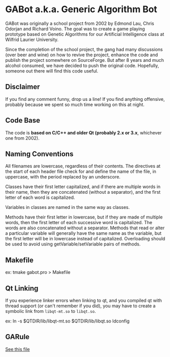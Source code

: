 GABot a.k.a. Generic Algorithm Bot
==================================

GABot was originally a school project from 2002 by Edmond Lau, Chris 
Odorjan and Richard Voino.  The goal was to create a game playing prototype 
based on Genetic Algorithms for our Artificial Intelligence class at 
Wilfrid Laurier University.

Since the completion of the school project, the gang had many discussions
(over beer and wine) on how to revive the project, enhance the code and 
publish the project somewhere on SourceForge.  But after 8 years and much
alcohol consumed, we have decided to push the original code.  Hopefully,
someone out there will find this code useful.

Disclaimer
----------

If you find any comment funny, drop us a line!  If you find anything
offensive, probably because we spent so much time working on this at night.

Code Base
---------

The code is **based on C/C++ and older Qt (probably 2.x or 3.x**, whichever one
from 2002).

Naming Conventions
------------------

All filenames are lowercase, regardless of their contents. The directives at
the start of each header file check for and define the name of the file, in
uppercase, with the period replaced by an underscore.

Classes have their first letter capitalized, and if there are multiple words
in their name, then they are concatenated (without a separator), and the
first letter of each word is capitalized.

Variables in classes are named in the same way as classes.

Methods have their first letter in lowercase, but if they are made of
multiple words, then the first letter of each successive word is
capitalized. The words are also concatenated without a separator. Methods
that read or alter a particular variable will generally have the same name
as the variable, but the first letter will be in lowercase instead of
capitalized. Overloading should be used to avoid using
getVariable/setVariable pairs of methods.

Makefile
--------

ex:
	tmake gabot.pro > Makefile

Qt Linking
----------

If you experience linker errors when linking to qt, and you
compiled qt with thread support (or can't remember if you did),
you may have to create a symbolic link from `libqt-mt.so` to `libqt.so`.

ex: 
	ln -s $QTDIR/lib/libqt-mt.so $QTDIR/lib/libqt.so
	ldconfig

GARule
------
[See this file](README.GARule)